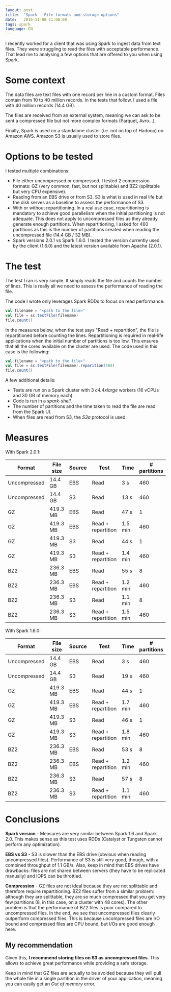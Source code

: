 ```yaml
---
layout: post
title:  "Spark - File formats and storage options"
date:   2016-11-08 11:00:00
tags: spark
language: EN
---
```


I recently worked for a client that was using Spark to ingest data from text files. They were struggling to read the files with acceptable performance. That lead me to analysing a few options that are offered to you when using Spark.


# Some context

The data files are text files with one record per line in a custom format. Files contain from 10 to 40 million records. In the tests that follow, I used a file with 40 million records (14.4 GB).

The files are received from an external system, meaning we can ask to be sent a compressed file but not more complex formats (Parquet, Avro...).

Finally, Spark is used on a standalone cluster (i.e. not on top of Hadoop) on Amazon AWS. Amazon S3 is usually used to store files.


# Options to be tested

I tested multiple combinations:

- File either uncompressed or compressed. I tested 2 compression formats: GZ (very common, fast, but not splittable) and BZ2 (splittable but very CPU expensive).
- Reading from an EBS drive or from S3. S3 is what is used in real life but the disk serves as a baseline to assess the performance of S3.
- With or without repartitioning. In a real use case, repartitioning is mandatory to achieve good parallelism when the initial partitioning is not adequate. This does not apply to uncompressed files as they already generate enough partitions. When repartitioning, I asked for 460 partitions as this is the number of partitions created when reading the uncompressed file (14.4 GB / 32 MB).
- Spark versions 2.0.1 vs Spark 1.6.0. I tested the version currently used by the client (1.6.0) and the latest version available from Apache (2.0.1).


# The test

The test I ran is very simple. It simply reads the file and counts the number of lines. This is really all we need to assess the performance of reading the file.

The code I wrote only leverages Spark RDDs to focus on read performance:

```scala
val filename = "<path to the file>"
val file = sc.textFile(filename)
file.count()
```

In the measures below, when the test says "Read + repartition", the file is repartitioned before counting the lines. Repartitioning is required in real-life applications when the initial number of partitions is too low. This ensures that all the cores available on the cluster are used. The code used in this case is the following:

```scala
val filename = "<path to the file>"
val file = sc.textFile(filename).reparition(460)
file.count()
```

A few additional details:

- Tests are run on a Spark cluster with 3 *c4.4xlarge* workers (16 vCPUs and 30 GB of memory each).
- Code is run in a *spark-shell*.
- The number of partitions and the time taken to read the file are read from the Spark UI.
- When files are read from S3, the *S3a* protocol is used.


# Measures

With Spark 2.0.1:

| Format | File size | Source | Test | Time | # partitions |
| ------ | --------- | ------ | ---- | ---- | ------------ |
| Uncompressed | 14.4 GB | EBS | Read | 3 s | 460 |
| Uncompressed | 14.4 GB | S3 | Read | 13 s | 460 |
| GZ | 419.3 MB | EBS | Read | 47 s | 1 |
| GZ | 419.3 MB | EBS | Read + repartition | 1.5 min | 460 |
| GZ | 419.3 MB | S3 | Read | 44 s | 1 |
| GZ | 419.3 MB | S3 | Read + repartition | 1.4 min | 460 |
| BZ2 | 236.3 MB | EBS | Read | 55 s | 8 |
| BZ2 | 236.3 MB | EBS | Read + repartition | 1.2 min | 460 |
| BZ2 | 236.3 MB | S3 | Read | 1.1 min | 8 |
| BZ2 | 236.3 MB | S3 | Read + repartition | 1.5 min | 460 |

With Spark 1.6.0:

| Format | File size | Source | Test | Time | # partitions |
| ------ | --------- | ------ | ---- | ---- | ------------ |
| Uncompressed | 14.4 GB | EBS | Read | 3 s | 460 |
| Uncompressed | 14.4 GB | S3 | Read | 19 s | 460 |
| GZ | 419.3 MB | EBS | Read | 44 s | 1 |
| GZ | 419.3 MB | EBS | Read + repartition | 1.7 min | 460 |
| GZ | 419.3 MB | S3 | Read | 46 s | 1 |
| GZ | 419.3 MB | S3 | Read + repartition | 1.8 min | 460 |
| BZ2 | 236.3 MB | EBS | Read | 53 s | 8 |
| BZ2 | 236.3 MB | EBS | Read + repartition | 1.2 min | 460 |
| BZ2 | 236.3 MB | S3 | Read | 57 s | 8 |
| BZ2 | 236.3 MB | S3 | Read + repartition | 1.1 min | 460 |


# Conclusions

**Spark version** - Measures are very similar between Spark 1.6 and Spark 2.0. This makes sense as this test uses RDDs (Catalyst or Tungsten cannot perform any optimization).

**EBS vs S3** - S3 is slower than the EBS drive (obvious when reading uncompressed files). Performance of S3 is still very good, though, with a combined throughput of 1.1 GB/s. Also, keep in mind that EBS drives have drawbacks: files are not shared between servers (they have to be replicated manually) and IOPS can be throttled.

**Compression** - GZ files are not ideal because they are not splittable and therefore require repartitioning. BZ2 files suffer from a similar problem: although they are splittable, they are so much compressed that you get very few partitions (8, in this case, on a cluster with 48 cores). The other problem is that the performance of BZ2 files is poor compared to uncompressed files. In the end, we see that uncompressed files clearly outperform compressed files. This is because uncompressed files are I/O bound and compressed files are CPU bound, but I/Os are good enough here.


## My recommendation

Given this, **I recommend storing files on S3 as uncompressed files**. This allows to achieve great performance while providing a safe storage.

Keep in mind that GZ files are actually to be avoided because they will pull the whole file in a single partition in the driver of your application, meaning you can easily get an *Out of memory* error.

